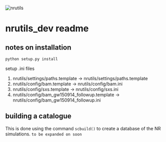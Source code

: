 ![nrutils](https://github.com/llondon6/nrutils_dev/blob/master/media/nrutils_banner.png?raw=true)
# nrutils_dev readme

## notes on installation

```
python setup.py install
```

setup .ini files

1. nrutils/settings/paths.template -> nrutils/settings/paths.template
2. nrutils/config/bam.template -> nrutils/config/bam.ini
3. nrutils/config/sxs.template -> nrutils/config/sxs.ini
4. nrutils/config/bam_gw150914_followup.template -> nrutils/config/bam_gw150914_followup.ini

## building a catalogue

This is done using the command ```scbuild()``` to create a database of the NR simulations.
```to be expanded on soon```
